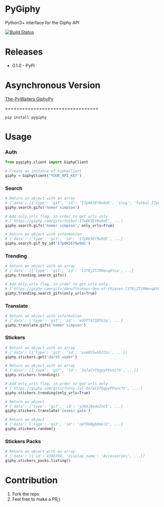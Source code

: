 # PyGiphy

Python3+ interface for the Giphy API

[![Build Status](https://travis-ci.org/MichaelYusko/PyGiphy.svg?branch=master)](https://travis-ci.org/MichaelYusko/PyGiphy)


Releases
=================================
* 0.1.0 - PyPi


Asynchronous Version
====================
[The-PyWaiters GiphyPy](https://github.com/The-PyWaiters/GiphyPy)

=================================
```
pip install pygiphy
```

Usage
=================================

### Auth
```python
from pygiphy.client import GiphyClient

# Create an instance of GiphyClient
giphy = GiphyClient('YOUR_API_KEY')
```

### Search
```python
# Return an object with an array
# {'data': [{'type': 'gif', 'id': 'I7p8K5EY9w9dC', 'slug': 'futbol-I7p8K5EY9w9dC', ...]}
giphy.search.gifs('homer simpson')

# Add only_urls flag, in order to get urls only
# ['https://giphy.com/gifs/futbol-I7p8K5EY9w9dC', ...]
giphy.search.gifs('homer simpson', only_urls=True)

# Return an object with information
# {'data': {'type': 'gif', 'id': 'I7p8K5EY9w9dC', ...}
giphy.search.gif_by_id('I7p8K5EY9w9dC')
```

### Trending
```python
# Return an object with an array
# {'data': [{'type': 'gif', 'id': 'l378jZTJ9NenqAYLe', ...}
giphy.trending.search_gifs()

# Add only_urls flag, in order to get urls only
# ['https://giphy.com/gifs/denofthieves-den-of-thieves-l378jZTJ9NenqAYLe', ...]
giphy.trending.search_gifs(only_urls=True)
```


### Translate
```python
# Return an object with information
# {'data': {'type': 'gif', 'id': 'xU9TT471DTGJq', ...}
giphy.translate.gifs('homer simpson')
```

### Stickers
```python
# Return an object with an array
# {'data': [{'type': 'gif', 'id': 'ssm0SSwVbICGc', ...}]
giphy.stickers.get('darth vader')

# Return an object with an array
# {'data': [{'type': 'gif', 'id': '3o7aCVfbgpyPFwnc7S', ...}]
giphy.stickers.trending()

# Add only_urls flag, in order to get urls only
# ['https://giphy.com/gifs/funny-lol-3o7aCVfbgpyPFwnc7S', ... ]
giphy.stickers.trending(only_urls=True)

# Return an object
# {'data': {'type': 'gif', 'id': 'yJKAJBedeZoCk', ...}
giphy.stickers.translate('cosmic gate')

# Return an object
# {'data': {'type': 'gif', 'id': 'nAT8bBgbDmeJ2', ...}
giphy.stickers.random()
```

### Stickers Packs
```python
# Return an object with an array
# {'data': [{'id': 4788704, 'display_name': 'Accessories', ...}]
giphy.stickers_packs.listing()
```


Contribution
=================================
1. Fork the repo
2. Feel free to make a PR;)